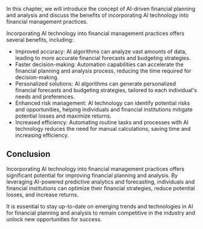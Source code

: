 
In this chapter, we will introduce the concept of AI-driven financial planning and analysis and discuss the benefits of incorporating AI technology into financial management practices.

Incorporating AI technology into financial management practices offers several benefits, including:

* Improved accuracy: AI algorithms can analyze vast amounts of data, leading to more accurate financial forecasts and budgeting strategies.
* Faster decision-making: Automation capabilities can accelerate the financial planning and analysis process, reducing the time required for decision-making.
* Personalized solutions: AI algorithms can generate personalized financial forecasts and budgeting strategies, tailored to each individual's needs and preferences.
* Enhanced risk management: AI technology can identify potential risks and opportunities, helping individuals and financial institutions mitigate potential losses and maximize returns.
* Increased efficiency: Automating routine tasks and processes with AI technology reduces the need for manual calculations, saving time and increasing efficiency.

Conclusion
----------

Incorporating AI technology into financial management practices offers significant potential for improving financial planning and analysis. By leveraging AI-powered predictive analytics and forecasting, individuals and financial institutions can optimize their financial strategies, reduce potential losses, and increase returns.

It is essential to stay up-to-date on emerging trends and technologies in AI for financial planning and analysis to remain competitive in the industry and unlock new opportunities for success.

